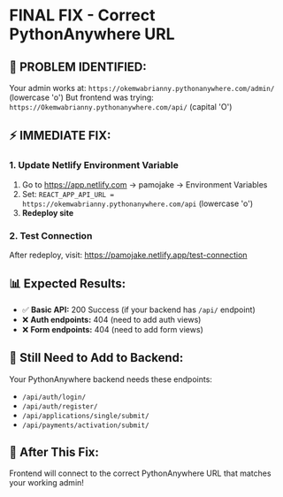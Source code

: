 # FINAL FIX - Correct PythonAnywhere URL

## 🎯 **PROBLEM IDENTIFIED:**
Your admin works at: `https://okemwabrianny.pythonanywhere.com/admin/` (lowercase 'o')
But frontend was trying: `https://Okemwabrianny.pythonanywhere.com/api/` (capital 'O')

## ⚡ **IMMEDIATE FIX:**

### 1. Update Netlify Environment Variable
1. Go to https://app.netlify.com → pamojake → Environment Variables
2. Set: `REACT_APP_API_URL = https://okemwabrianny.pythonanywhere.com/api` (lowercase 'o')
3. **Redeploy site**

### 2. Test Connection
After redeploy, visit: https://pamojake.netlify.app/test-connection

## 📊 **Expected Results:**
- ✅ **Basic API:** 200 Success (if your backend has `/api/` endpoint)
- ❌ **Auth endpoints:** 404 (need to add auth views)
- ❌ **Form endpoints:** 404 (need to add form views)

## 🔧 **Still Need to Add to Backend:**
Your PythonAnywhere backend needs these endpoints:
- `/api/auth/login/`
- `/api/auth/register/`
- `/api/applications/single/submit/`
- `/api/payments/activation/submit/`

## 🚀 **After This Fix:**
Frontend will connect to the correct PythonAnywhere URL that matches your working admin!